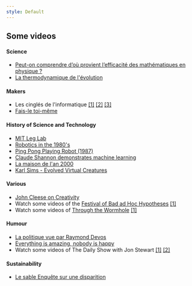 ```yaml
---
style: Default
---
```


## Some videos


#### Science

- [Peut-on comprendre d’où provient l’efficacité des mathématiques en physique ?](https://www.youtube.com/watch?v=YQMhrVSR6X0)
- [La thermodynamique de l'évolution](https://www.youtube.com/watch?v=6lNz5vmKEFA)

#### Makers

- Les cinglés de l'informatique [[1]](https://www.youtube.com/watch?v=dOakyAhqiVY) [[2]](https://www.youtube.com/watch?v=zywPwbQqshY) [[3]](https://www.youtube.com/watch?v=ySM9m9o4pa8)
- [Fais-le toi-même](https://www.youtube.com/watch?v=9lHkFzlaOQM)

#### History of Science and Technology

- [MIT Leg Lab](https://www.youtube.com/watch?v=XFXj81mvInc)
- [Robotics in the 1980's](https://www.youtube.com/watch?v=ciaarZEW9vA)
- [Ping Pong Playing Robot (1987)](https://www.youtube.com/watch?v=TDDjH3P6yqI)
- [Claude Shannon demonstrates machine learning](https://www.youtube.com/watch?v=vPKkXibQXGA)
- [La maison de l'an 2000](http://www.ina.fr/video/CAA7901376201/la-maison-de-l-an-2000-video.html)
- [Karl Sims - Evolved Virtual Creatures](https://www.youtube.com/watch?v=JBgG_VSP7f8)

#### Various

- [John Cleese on Creativity](https://www.youtube.com/watch?v=Qby0ed4aVpo)
- Watch some videos of the [Festival of Bad ad Hoc Hypotheses](http://bahfest.com/) [[1]](https://www.youtube.com/watch?v=Zm-sQnazFAQ)
- Watch some videos of [Through the Wormhole](http://www.sciencechannel.com/tv-shows/through-the-wormhole/) [[1]](http://www.sciencechannel.com/tv-shows/through-the-wormhole/are-we-here-for-a-reason-2/)

#### Humour

- [La politique vue par Raymond Devos](https://www.youtube.com/watch?v=xpCx_bmPyOQ)
- [Everything is amazing, nobody is happy](http://zenmoments.org/everythings-amazing-nobodys-happy/)
- Watch some videos of The Daily Show with Jon Stewart [[1]](https://www.youtube.com/watch?v=mqmtjlSxA_g) [[2]](http://thedailyshow.cc.com/videos/ehkm0w/ricky-gervais)

#### Sustainability

- [Le sable Enquête sur une disparition ](https://www.youtube.com/watch?v=xcYBCGHq3nc)
